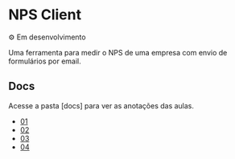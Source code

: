 # NPS Client

&#9881; Em desenvolvimento

Uma ferramenta para medir o NPS de uma empresa com envio de formulários por email.

## Docs

Acesse a pasta [docs] para ver as anotações das aulas.

- [01](docs/01.md)
- [02](docs/02.md)
- [03](docs/03.md)
- [04](docs/04.md)